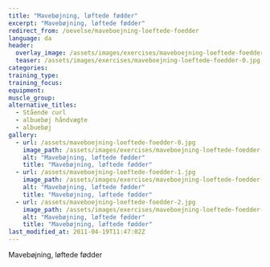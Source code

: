 ```yaml
---
title: "Mavebøjning, løftede fødder"
excerpt: "Mavebøjning, løftede fødder"
redirect_from: /oevelse/maveboejning-loeftede-foedder
language: da
header:
  overlay_image: /assets/images/exercises/maveboejning-loeftede-foedder-0.jpg
  teaser: /assets/images/exercises/maveboejning-loeftede-foedder-0.jpg
categories:
training_type: 
training_focus: 
equipment:
muscle_group:
alternative_titles:
  - Stående curl
  - albuebøj håndvægte
  - albuebøj
gallery:
  - url: /assets/maveboejning-loeftede-foedder-0.jpg
    image_path: /assets/images/exercises/maveboejning-loeftede-foedder-0.jpg
    alt: "Mavebøjning, løftede fødder"
    title: "Mavebøjning, løftede fødder"
  - url: /assets/maveboejning-loeftede-foedder-1.jpg
    image_path: /assets/images/exercises/maveboejning-loeftede-foedder-1.jpg
    alt: "Mavebøjning, løftede fødder"
    title: "Mavebøjning, løftede fødder"
  - url: /assets/maveboejning-loeftede-foedder-2.jpg
    image_path: /assets/images/exercises/maveboejning-loeftede-foedder-2.jpg
    alt: "Mavebøjning, løftede fødder"
    title: "Mavebøjning, løftede fødder"
last_modified_at: 2011-04-19T11:47:02Z
---
```


Mavebøjning, løftede fødder
